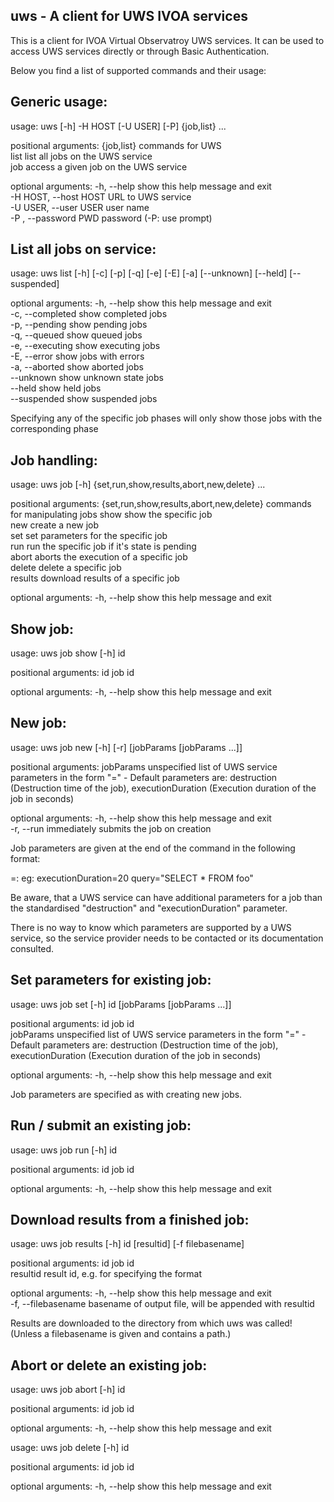 uws - A client for UWS IVOA services
---------------------------------------

This is a client for IVOA Virtual Observatroy UWS services.
It can be used to access UWS services directly or through Basic
Authentication.

Below you find a list of supported commands and their usage:

Generic usage:
--------------

usage: uws [-h] -H HOST [-U USER] [-P] {job,list} ...

positional arguments:
  {job,list}            commands for UWS  
    list                list all jobs on the UWS service  
    job                 access a given job on the UWS service  

optional arguments:
  -h, --help            show this help message and exit  
  -H HOST, --host HOST  URL to UWS service  
  -U USER, --user USER  user name  
  -P , --password PWD   password (-P: use prompt)  


List all jobs on service:
-------------------------

usage: uws list [-h] [-c] [-p] [-q] [-e] [-E] [-a] [--unknown] [--held]
                   [--suspended]

optional arguments:
  -h, --help       show this help message and exit  
  -c, --completed  show completed jobs  
  -p, --pending    show pending jobs  
  -q, --queued     show queued jobs  
  -e, --executing  show executing jobs  
  -E, --error      show jobs with errors  
  -a, --aborted    show aborted jobs  
  --unknown        show unknown state jobs  
  --held           show held jobs  
  --suspended      show suspended jobs  


Specifying any of the specific job phases will only show those jobs with the
corresponding phase


Job handling:
-------------

usage: uws job [-h] {set,run,show,results,abort,new,delete} ...

positional arguments:
  {set,run,show,results,abort,new,delete}
                        commands for manipulating jobs
    show                show the specific job  
    new                 create a new job  
    set                 set parameters for the specific job  
    run                 run the specific job if it's state is pending  
    abort               aborts the execution of a specific job  
    delete              delete a specific job  
    results             download results of a specific job  

optional arguments:
  -h, --help            show this help message and exit  


Show job:
---------

usage: uws job show [-h] id

positional arguments:
  id          job id

optional arguments:
  -h, --help  show this help message and exit


New job:
--------

usage: uws job new [-h] [-r] [jobParams [jobParams ...]]

positional arguments:
  jobParams   unspecified list of UWS service parameters in the form
              "<parameter>=<value>" - Default parameters are: destruction
              (Destruction time of the job), executionDuration (Execution
              duration of the job in seconds)

optional arguments:
  -h, --help  show this help message and exit  
  -r, --run   immediately submits the job on creation

Job parameters are given at the end of the command in the following format:

<parameter>=<value>: eg: executionDuration=20
                         query="SELECT * FROM foo"

Be aware, that a UWS service can have additional parameters for a job than the
standardised "destruction" and "executionDuration" parameter.

There is no way to know which parameters are supported by a UWS service, so the
service provider needs to be contacted or its documentation consulted.


Set parameters for existing job:
--------------------------------

usage: uws job set [-h] id [jobParams [jobParams ...]]

positional arguments:
  id          job id  
  jobParams   unspecified list of UWS service parameters in the form
              "<parameter>=<value>" - Default parameters are: destruction
              (Destruction time of the job), executionDuration (Execution
              duration of the job in seconds)

optional arguments:
  -h, --help  show this help message and exit


Job parameters are specified as with creating new jobs.


Run / submit an existing job:
-----------------------------

usage: uws job run [-h] id

positional arguments:
  id          job id

optional arguments:
  -h, --help  show this help message and exit


Download results from a finished job:
-------------------------------------

usage: uws job results [-h] id [resultid] [-f filebasename]

positional arguments:
  id          job id  
  resultid    result id, e.g. for specifying the format  

optional arguments:
  -h, --help  show this help message and exit  
  -f, --filebasename   basename of output file, will be appended with resultid  

Results are downloaded to the directory from which uws was called!
(Unless a filebasename is given and contains a path.)


Abort or delete an existing job:
--------------------------------

usage: uws job abort [-h] id

positional arguments:
  id          job id

optional arguments:
  -h, --help  show this help message and exit


usage: uws job delete [-h] id

positional arguments:
  id          job id

optional arguments:
  -h, --help  show this help message and exit
